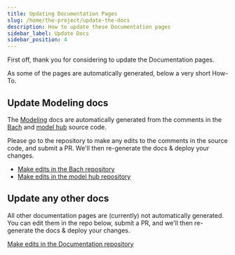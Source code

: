 ```yaml
---
title: Updating Documentation Pages
slug: /home/the-project/update-the-docs
description: How to update these Documentation pages
sidebar_label: Update Docs
sidebar_position: 4
---
```


First off, thank you for considering to update the Documentation pages. 

As some of the pages are automatically generated, below a very short How-To.

## Update Modeling docs
The [Modeling](/modeling/intro.mdx) docs are automatically generated from the comments in 
the [Bach](https://github.com/objectiv/objectiv-analytics/tree/main/bach) and 
[model hub](https://github.com/objectiv/objectiv-analytics/tree/main/modelhub) source code. 

Please go to the repository to make any edits to the comments in the source code, and submit a PR. We'll then 
re-generate the docs & deploy your changes.

- [Make edits in the Bach repository](https://github.com/objectiv/objectiv-analytics/tree/main/bach)  
- [Make edits in the model hub repository](https://github.com/objectiv/objectiv-analytics/tree/main/modelhub)

## Update any other docs
All other documentation pages are (currently) not automatically generated. You can edit them in the repo 
below, submit a PR, and we'll then re-generate the docs & deploy your changes.

[Make edits in the Documentation repository](https://github.com/objectiv/objectiv.io/edit/main/docs/)
